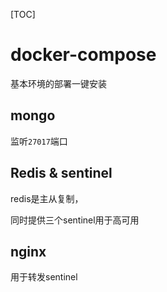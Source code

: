 [TOC]

# docker-compose

基本环境的部署一键安装

## mongo

监听`27017`端口

## Redis & sentinel

redis是主从复制，

同时提供三个sentinel用于高可用

## nginx

用于转发sentinel